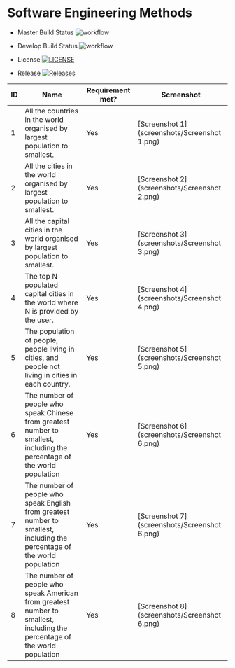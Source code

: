 # Software Engineering Methods

- Master Build Status ![workflow](https://github.com/cormack15/SET08113-coursework/actions/workflows/main.yml/badge.svg)

- Develop Build Status ![workflow](https://github.com/cormack15/SET08113-coursework/actions/workflows/main.yml/badge.svg?branch=develop)

- License [![LICENSE](https://img.shields.io/github/license/cormack15/SET08113-coursework.svg?style=flat-square)](https://github.com/cormack15/sem3/blob/master/LICENSE)

- Release [![Releases](https://img.shields.io/github/release/cormack15/SET08113-coursework/all.svg?style=flat-square)](https://github.com/cormack15/SET08113-coursework/releases)

| ID  | Name                                                                                                                       | Requirement met? | Screenshot                                   |
|-----|----------------------------------------------------------------------------------------------------------------------------|------------------|----------------------------------------------|
| 1   | All the countries in the world organised by largest population to smallest.                                                | Yes              | [Screenshot 1](screenshots/Screenshot 1.png) |
| 2   | All the cities in the world organised by largest population to smallest.                                                   | Yes              | [Screenshot 2](screenshots/Screenshot 2.png) |
| 3   | All the capital cities in the world organised by largest population to smallest.                                           | Yes              | [Screenshot 3](screenshots/Screenshot 3.png) |
| 4   | The top N populated capital cities in the world where N is provided by the user.                                           | Yes              | [Screenshot 4](screenshots/Screenshot 4.png) |
| 5   | The population of people, people living in cities, and people not living in cities in each country.                        | Yes              | [Screenshot 5](screenshots/Screenshot 5.png) |
| 6   | The number of people who speak Chinese from greatest number to smallest, including the percentage of the world population  | Yes              | [Screenshot 6](screenshots/Screenshot 6.png) |
| 7   | The number of people who speak English from greatest number to smallest, including the percentage of the world population  | Yes              | [Screenshot 7](screenshots/Screenshot 6.png) |
| 8   | The number of people who speak American from greatest number to smallest, including the percentage of the world population | Yes              | [Screenshot 8](screenshots/Screenshot 6.png) |
